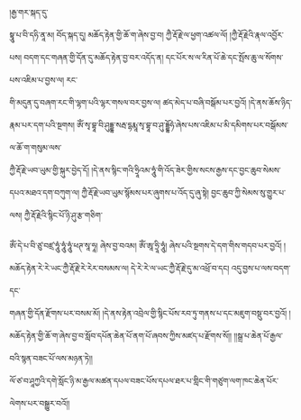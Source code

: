 ﻿  
།རྒྱ་གར་སྐད་དུ་  
སྟཱུ་པ་བི་དཧི་ནཱ་མ། བོད་སྐད་དུ། མཆོད་རྟེན་གྱི་ཆོ་ག་ཞེས་བྱ་བ། ཀྱཻ་རྡོ་རྗེ་ལ་ཕྱག་འཚལ་ལོ། །ཀྱཻ་རྡོ་རྗེའི་རྣལ་འབྱོར་པས། བདག་དང་གཞན་གྱི་དོན་དུ་མཆོད་རྟེན་བྱ་བར་འདོད་ན། དང་པོར་ས་ལ་རིན་པོ་ཆེ་དང་སྤོས་ཆུ་ལ་སོགས་པས་འཇིམ་པ་བྱས་ལ། རང་  
གི་མདུན་དུ་བཞག་རང་གི་ལྷག་པའི་ལྷར་གསལ་བར་བྱས་ལ། ཚད་མེད་པ་བཞི་བསྒོམ་པར་བྱའོ། །དེ་ནས་ཆོས་ཉིད་རྣམ་པར་དག་པའི་སྔགས། ཨོཾ་སྭ་བྷཱ་བི་ཤུདྡྷ་སརྦ་དྷརྨཱ་སྭ་བྷཱ་བ་ཤུ་དྡྷོཧཾ་ཞེས་པས་འཇིམ་པ་མི་དམིགས་པར་བསྒོམས་ལ་ཆོ་ག་གསུམ་ལས་  
ཀྱཻ་རྡོ་རྗེ་ཡབ་ཡུམ་གྱི་སྐུར་བྱེད་དོ། །དེ་ནས་སྙིང་གའི་ཧྲཱིའམ་ཧཱུཾ་གི་འོད་ཟེར་གྱིས་སངས་རྒྱས་དང་བྱང་ཆུབ་སེམས་དཔའ་མཐའ་དག་བཀུག་ལ། ཀྱཻ་རྡོ་རྗེ་ཡབ་ཡུམ་སྙོམས་པར་ཞུགས་པ་འོད་དུ་ཞུ་སྟེ། བྱང་ཆུབ་ཀྱི་སེམས་སུ་གྱུར་པ་ལས། ཀྱཻ་རྡོ་རྗེའི་སྙིང་པོ་ཉི་ཤུ་རྩ་གཅིག་  
  
ཨོཾ་དེ་པ་བི་ཙུ་བཛྲ་ཧཱུཾ་ཧཱུཾ་ཧཱུཾ་ཕཊ་སཱ་ཧཱ། ཞེས་བྱ་བའམ། ཨོཾ་ཨཱ་ཧྲཱི་ཧཱུཾ། ཞེས་པའི་སྔགས་དེ་དག་གིས་གདབ་པར་བྱའོ། །མཆོད་རྟེན་རེ་རེ་ཡང་ཀྱཻ་རྡོ་རྗེ་རེ་རེར་བསམས་ལ། དེ་རེ་རེ་ལ་ཡང་ཀྱཻ་རྡོ་རྗེ་དུ་མ་འཕྲོ་བ་དང། འདུ་བྱས་པ་ལས་བདག་དང་  
གཞན་གྱི་དོན་རྫོགས་པར་བསམ་མོ། །དེ་ནས་རྟེན་འབྲེལ་གྱི་སྙིང་པོས་རབ་ཏུ་གནས་པ་དང་མཇུག་བསྡུ་བར་བྱའོ། །མཆོད་རྟེན་གྱི་ཆོ་ག་ཞེས་བྱ་བ་སློབ་དཔོན་ཆེན་པོ་ནག་པོ་ཞབས་ཀྱིས་མཛད་པ་རྫོགས་སོ།། །།སྒྲ་པ་ཆེན་པོ་རྒྱལ་བའི་སྙན་བཟང་པོ་ལས་མཉན་ཏེ།།  
ལོ་ཙ་བ་ཤཱཀྱའི་དགེ་སློང་ཉི་མ་རྒྱལ་མཚན་དཔལ་བཟང་པོས་དཔལ་ཐར་པ་གླིང་གི་གཙུག་ལག་ཁང་ཆེན་པོར་ལེགས་པར་བསྒྱུར་བའོ།།  
  
  
